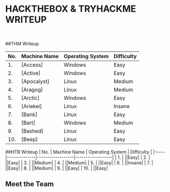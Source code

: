 # HACKTHEBOX & TRYHACKME WRITEUP

<!-- Description -->
<!-- /Description -->

<br />

##THM Writeup

| No. | Machine Name | Operating System | Difficulty |
|-----|--------------|------------------|------------------|
| 1.	| [Access]|Windows|Easy|
| 2.	| [Active]|Windows|Easy|
| 3.	| [Apocalyst]|Linux|Medium|
| 4.	| [Aragog]|Linux|Medium|
| 5.	| [Arctic]|Windows|Easy|
| 6.	| [Ariekei]|Linux|Insane|
| 7.	| [Bank]|Linux|Easy|
| 8.	| [Bart]|Windows|Medium|
| 9.	| [Bashed]|Linux|Easy|
| 10.	| [Beep]|Linux|Easy|

##HTB Writeup
| No. | Machine Name | Operating System | Difficulty |
|-----|--------------|------------------|------------------|
| 1.	| ||Easy|
| 2.	| ||Easy|
| 3.	| ||Medium|
| 4.	| ||Medium|
| 5.	| ||Easy|
| 6.	| ||Insane|
| 7.	| ||Easy|
| 8.	| ||Medium|
| 9.	| ||Easy|
| 10.	| ||Easy|



## Meet the Team
